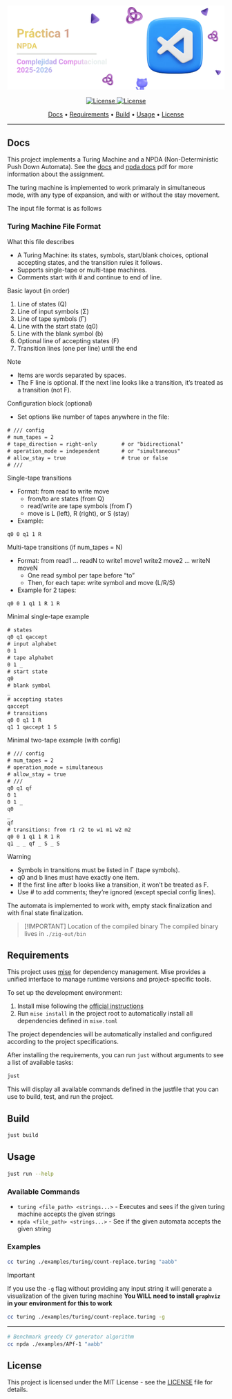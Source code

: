 <div align="center">
  <img src="/.github/images/github-header-image.webp" alt="GitHub Header Image" />

  <!-- Badges -->
  <p></p>
  <a href="https://ull.es">
    <img
      alt="License"
      src="https://img.shields.io/badge/ULL-5C068C?style=for-the-badge&logo=gitbook&labelColor=302D41"
    />
  </a>
  <a href="https://github.com/hadronomy/PR5-DAA-2425/blob/main/LICENSE">
    <img
      alt="License"
      src="https://img.shields.io/badge/MIT-EE999F?style=for-the-badge&logo=starship&label=LICENSE&labelColor=302D41"
    />
  </a>
  <p></p>
  <!-- TOC -->
  <a href="#docs">Docs</a> •
  <a href="#requirements">Requirements</a> •
  <a href="#build">Build</a> •
  <a href="#usage">Usage</a> •
  <a href="#license">License</a>
  <hr />
</div>

## Docs

This project implements a Turing Machine and a NPDA (Non-Deterministic Push Down Automata). 
See the [docs](/docs/CC_2526_Practica2.pdf) and [npda docs](/docs/CC_2526_Practica1.pdf) pdf for more information about the assignment.

The turing machine is implemented to work primaraly in simultaneous mode, with any type of expansion, and with or
without the stay movement.

The input file format is as follows

### Turing Machine File Format

What this file describes
- A Turing Machine: its states, symbols, start/blank choices, optional accepting states, and the transition rules it follows.
- Supports single-tape or multi-tape machines.
- Comments start with # and continue to end of line.

Basic layout (in order)
1) Line of states (Q)
2) Line of input symbols (Σ)
3) Line of tape symbols (Γ)
4) Line with the start state (q0)
5) Line with the blank symbol (b)
6) Optional line of accepting states (F)
7) Transition lines (one per line) until the end

> [!NOTE]
>- Items are words separated by spaces.
>- The F line is optional. If the next line looks like a transition, it’s treated as a transition (not F).

Configuration block (optional)
- Set options like number of tapes anywhere in the file:
```
# /// config
# num_tapes = 2
# tape_direction = right-only        # or "bidirectional"
# operation_mode = independent       # or "simultaneous"
# allow_stay = true                  # true or false
# ///
```

Single-tape transitions
- Format: from read to write move
  - from/to are states (from Q)
  - read/write are tape symbols (from Γ)
  - move is L (left), R (right), or S (stay)
- Example:
```
q0 0 q1 1 R
```

Multi-tape transitions (if num_tapes = N)
- Format: from read1 ... readN to write1 move1 write2 move2 ... writeN moveN
  - One read symbol per tape before “to”
  - Then, for each tape: write symbol and move (L/R/S)
- Example for 2 tapes:
```
q0 0 1 q1 1 R 1 R
```

Minimal single-tape example
```
# states
q0 q1 qaccept
# input alphabet
0 1
# tape alphabet
0 1 _
# start state
q0
# blank symbol
_
# accepting states
qaccept
# transitions
q0 0 q1 1 R
q1 1 qaccept 1 S
```

Minimal two-tape example (with config)
```
# /// config
# num_tapes = 2
# operation_mode = simultaneous
# allow_stay = true
# ///
q0 q1 qf
0 1
0 1 _
q0
_
qf
# transitions: from r1 r2 to w1 m1 w2 m2
q0 0 1 q1 1 R 1 R
q1 _ _ qf _ S _ S
```

> [!WARNING]
>- Symbols in transitions must be listed in Γ (tape symbols).
>- q0 and b lines must have exactly one item.
>- If the first line after b looks like a transition, it won’t be treated as F.
>- Use # to add comments; they’re ignored (except special config lines).


The automata is implemented to work with, empty stack finalization and with final state finalization.

> [!IMPORTANT] Location of the compiled binary
> The compiled binary lives in `./zig-out/bin`

## Requirements

This project uses [mise](https://github.com/jdx/mise) for dependency management. Mise provides a unified interface to manage runtime versions and project-specific tools.

To set up the development environment:

1. Install mise following the [official instructions](https://mise.jdx.dev/getting-started.html)
2. Run `mise install` in the project root to automatically install all dependencies defined in `mise.toml`

The project dependencies will be automatically installed and configured according to the project specifications.

After installing the requirements, you can run `just` without arguments to see a list of available tasks:

```bash
just
```

This will display all available commands defined in the justfile that you can use to build, test, and run the project.

## Build

```bash
just build
```

## Usage

```bash
just run --help
```

### Available Commands

- `turing <file_path> <strings...>` - Executes and sees if the given turing machine accepts the given strings
- `npda <file_path> <strings...>` - See if the given automata accepts the given string

### Examples

```bash
cc turing ./examples/turing/count-replace.turing "aabb"
```

> [!IMPORTANT]
> If you use the `-g` flag without providing any input string
> it will generate a visualization of the given turing machine
> **You WILL need to install `graphviz` in your environment for this to work**


```bash
cc turing ./examples/turing/count-replace.turing -g
```

---

```bash
# Benchmark greedy CV generator algorithm
cc npda ./examples/APf-1 "aabb"
```

## License

This project is licensed under the MIT License -
see the [LICENSE](/LICENSE) file for details.